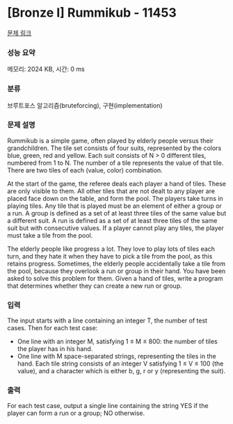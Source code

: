 # [Bronze I] Rummikub - 11453 

[문제 링크](https://www.acmicpc.net/problem/11453) 

### 성능 요약

메모리: 2024 KB, 시간: 0 ms

### 분류

브루트포스 알고리즘(bruteforcing), 구현(implementation)

### 문제 설명

<p>Rummikub is a simple game, often played by elderly people versus their grandchildren. The tile set consists of four suits, represented by the colors blue, green, red and yellow. Each suit consists of N > 0 different tiles, numbered from 1 to N. The number of a tile represents the value of that tile. There are two tiles of each (value, color) combination.</p>

<p>At the start of the game, the referee deals each player a hand of tiles. These are only visible to them. All other tiles that are not dealt to any player are placed face down on the table, and form the pool. The players take turns in playing tiles. Any tile that is played must be an element of either a group or a run. A group is defined as a set of at least three tiles of the same value but a different suit. A run is defined as a set of at least three tiles of the same suit but with consecutive values. If a player cannot play any tiles, the player must take a tile from the pool.</p>

<p>The elderly people like progress a lot. They love to play lots of tiles each turn, and they hate it when they have to pick a tile from the pool, as this retains progress. Sometimes, the elderly people accidentally take a tile from the pool, because they overlook a run or group in their hand. You have been asked to solve this problem for them. Given a hand of tiles, write a program that determines whether they can create a new run or group.</p>

### 입력 

 <p>The input starts with a line containing an integer T, the number of test cases. Then for each test case:</p>

<ul>
	<li>One line with an integer M, satisfying 1 ≤ M ≤ 800: the number of tiles the player has in his hand.</li>
	<li>One line with M space-separated strings, representing the tiles in the hand. Each tile string consists of an integer V satisfying 1 ≤ V ≤ 100 (the value), and a character which is either b, g, r or y (representing the suit).</li>
</ul>

### 출력 

 <p>For each test case, output a single line containing the string YES if the player can form a run or a group; NO otherwise.</p>

